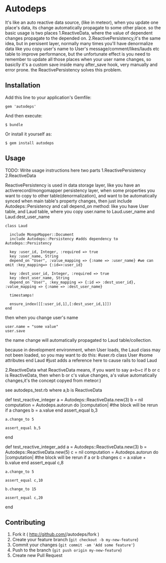 # Autodeps

It's like an auto reactive data source, (like in meteor),
when you update one place's data, its change automatically propagate to some other place.
so the basic usage is two places
1.ReactiveData, where the value of dependent changes propagate to the depended on.
2.ReactivePersistency,it's the same idea, but in persisent layer,
normally many times you'll have denormalize data like you copy user's name to
User's message/comment/likes/lauds etc table to improve performance, but the unfortunate
effect is you need to remember to update all those places when your user name changes,
so basiclly it's a custom save inside many after_save hook, very manually and error prone.
the ReactivePersistency solves this problem.

## Installation

Add this line to your application's Gemfile:

    gem 'autodeps'

And then execute:

    $ bundle

Or install it yourself as:

    $ gem install autodeps

## Usage

TODO: Write usage instructions here
two parts
1.ReactivePersistency
2.ReactiveData

ReactivePersistency is used in data storage layer, like you have an activerecord/mongomapper persistency layer,
when some properties you want to copy to other table(denormalization), and want to be automatically synced when
main table's property changes,
then just include Autodeps::Persistency and call depend_on  method:
like you have User table, and Laud table, where you copy user.name to Laud.user_name and Laud.dest_user_name
```
class Laud

  include MongoMapper::Document
  include Autodeps::Persistency #adds dependency to Autodeps::Persistency

  key :user_id, Integer, :required => true
  key :user_name, String
  depend_on "User", :value_mapping => {:name => :user_name} #we can omit :key_mapping=> {:id=>:user_id}

  key :dest_user_id, Integer, :required => true
  key :dest_user_name, String
  depend_on "User", :key_mapping => {:id => :dest_user_id}, :value_mapping => {:name => :dest_user_name}

  timestamps!

  ensure_index([[:user_id,1],[:dest_user_id,1]])
end
```
then when you change user's name
```
user.name = "some value"
user.save
```
the name change will automatically propagated to Laud table/collection.

because in development environment, when User loads, the Laud class may not been loaded, so you may want to
do this:
#user.rb
class User
  #some attributes
end
Laud #just adds a reference here to cause rails to load Laud

2.ReactiveData
what ReactiveData means, if you want to say a=b+c
if b or c is ReactiveData, then when b or c's value changes,
a's value automatically changes,it's the concept copyed from meteor:)

see autodeps_test.rb
where a,b is ReactiveData

  def test_reactive_integer
    a = Autodeps::ReactiveData.new(3)
    b = nil
    computation = Autodeps.autorun do |computation| #the block will be rerun if a changes
      b = a.value
    end
    assert_equal b,3

    a.change_to 5

    assert_equal b,5
  end

  def test_reactive_integer_add
    a = Autodeps::ReactiveData.new(3)
    b = Autodeps::ReactiveData.new(5)
    c = nil
    computation = Autodeps.autorun do |computation| #the block will be rerun if a or b changes
      c = a.value + b.value
    end
    assert_equal c,8

    a.change_to 5

    assert_equal c,10

    b.change_to 15

    assert_equal c,20
  end




## Contributing

1. Fork it ( http://github.com/<my-github-username>/autodeps/fork )
2. Create your feature branch (`git checkout -b my-new-feature`)
3. Commit your changes (`git commit -am 'Add some feature'`)
4. Push to the branch (`git push origin my-new-feature`)
5. Create new Pull Request
